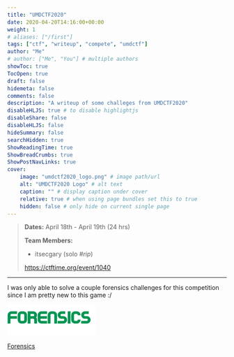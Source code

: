 ```yaml
---
title: "UMDCTF2020"
date: 2020-04-20T14:16:00+00:00
weight: 1
# aliases: ["/first"]
tags: ["ctf", "writeup", "compete", "umdctf"]
author: "Me"
# author: ["Me", "You"] # multiple authors
showToc: true
TocOpen: true
draft: false
hidemeta: false
comments: false
description: "A writeup of some challeges from UMDCTF2020"
disableHLJS: true # to disable highlightjs
disableShare: false
disableHLJS: false
hideSummary: false
searchHidden: true
ShowReadingTime: true
ShowBreadCrumbs: true
ShowPostNavLinks: true
cover:
    image: "umdctf2020_logo.png" # image path/url
    alt: "UMDCTF2020 Logo" # alt text
    caption: "" # display caption under cover
    relative: true # when using page bundles set this to true
    hidden: false # only hide on current single page
---
```


> **Dates:** April 18th - April 19th (24 hrs)
>
> **Team Members:**
> - itsecgary (solo *#rip*)
>
> https://ctftime.org/event/1040


---


I was only able to solve a couple forensics challenges for this competition since I am pretty new to this game :/

[<img src="forensics.png">](https://www.itsecgary.com/forensics/umdctf2020)


[Forensics](https://www.itsecgary.com/forensics/umdctf2020)


